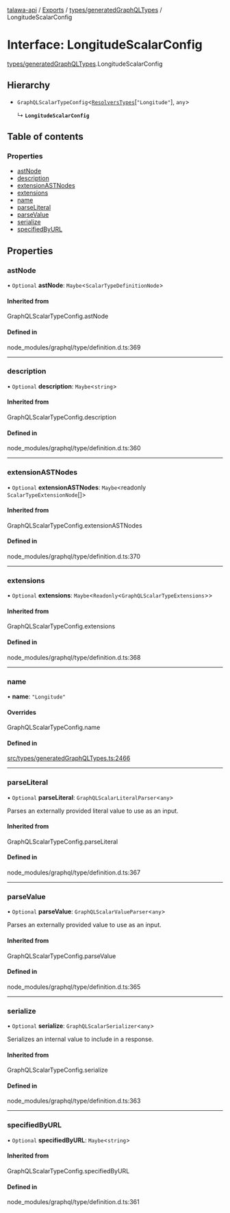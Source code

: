 [talawa-api](../README.md) / [Exports](../modules.md) / [types/generatedGraphQLTypes](../modules/types_generatedGraphQLTypes.md) / LongitudeScalarConfig

# Interface: LongitudeScalarConfig

[types/generatedGraphQLTypes](../modules/types_generatedGraphQLTypes.md).LongitudeScalarConfig

## Hierarchy

- `GraphQLScalarTypeConfig`\<[`ResolversTypes`](../modules/types_generatedGraphQLTypes.md#resolverstypes)[``"Longitude"``], `any`\>

  ↳ **`LongitudeScalarConfig`**

## Table of contents

### Properties

- [astNode](types_generatedGraphQLTypes.LongitudeScalarConfig.md#astnode)
- [description](types_generatedGraphQLTypes.LongitudeScalarConfig.md#description)
- [extensionASTNodes](types_generatedGraphQLTypes.LongitudeScalarConfig.md#extensionastnodes)
- [extensions](types_generatedGraphQLTypes.LongitudeScalarConfig.md#extensions)
- [name](types_generatedGraphQLTypes.LongitudeScalarConfig.md#name)
- [parseLiteral](types_generatedGraphQLTypes.LongitudeScalarConfig.md#parseliteral)
- [parseValue](types_generatedGraphQLTypes.LongitudeScalarConfig.md#parsevalue)
- [serialize](types_generatedGraphQLTypes.LongitudeScalarConfig.md#serialize)
- [specifiedByURL](types_generatedGraphQLTypes.LongitudeScalarConfig.md#specifiedbyurl)

## Properties

### astNode

• `Optional` **astNode**: `Maybe`\<`ScalarTypeDefinitionNode`\>

#### Inherited from

GraphQLScalarTypeConfig.astNode

#### Defined in

node_modules/graphql/type/definition.d.ts:369

___

### description

• `Optional` **description**: `Maybe`\<`string`\>

#### Inherited from

GraphQLScalarTypeConfig.description

#### Defined in

node_modules/graphql/type/definition.d.ts:360

___

### extensionASTNodes

• `Optional` **extensionASTNodes**: `Maybe`\<readonly `ScalarTypeExtensionNode`[]\>

#### Inherited from

GraphQLScalarTypeConfig.extensionASTNodes

#### Defined in

node_modules/graphql/type/definition.d.ts:370

___

### extensions

• `Optional` **extensions**: `Maybe`\<`Readonly`\<`GraphQLScalarTypeExtensions`\>\>

#### Inherited from

GraphQLScalarTypeConfig.extensions

#### Defined in

node_modules/graphql/type/definition.d.ts:368

___

### name

• **name**: ``"Longitude"``

#### Overrides

GraphQLScalarTypeConfig.name

#### Defined in

[src/types/generatedGraphQLTypes.ts:2466](https://github.com/PalisadoesFoundation/talawa-api/blob/fcc2f8f/src/types/generatedGraphQLTypes.ts#L2466)

___

### parseLiteral

• `Optional` **parseLiteral**: `GraphQLScalarLiteralParser`\<`any`\>

Parses an externally provided literal value to use as an input.

#### Inherited from

GraphQLScalarTypeConfig.parseLiteral

#### Defined in

node_modules/graphql/type/definition.d.ts:367

___

### parseValue

• `Optional` **parseValue**: `GraphQLScalarValueParser`\<`any`\>

Parses an externally provided value to use as an input.

#### Inherited from

GraphQLScalarTypeConfig.parseValue

#### Defined in

node_modules/graphql/type/definition.d.ts:365

___

### serialize

• `Optional` **serialize**: `GraphQLScalarSerializer`\<`any`\>

Serializes an internal value to include in a response.

#### Inherited from

GraphQLScalarTypeConfig.serialize

#### Defined in

node_modules/graphql/type/definition.d.ts:363

___

### specifiedByURL

• `Optional` **specifiedByURL**: `Maybe`\<`string`\>

#### Inherited from

GraphQLScalarTypeConfig.specifiedByURL

#### Defined in

node_modules/graphql/type/definition.d.ts:361
